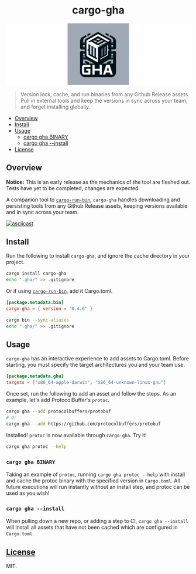 <h1 align=center>cargo-gha</h1>

![cargo-gha](.github/banner.png)

> Version lock, cache, and run binaries from any Github Release assets. Pull in external tools and keep the versions in sync across your team, and forget installing globally.

- [Overview](#overview)
- [Install](#install)
- [Usage](#usage)
  - [cargo gha BINARY](#cargo-gha-crate)
  - [cargo gha --install](#cargo-gha---install)
- [License](#license)

## Overview

**Notice:** This is an early release as the mechanics of the tool are fleshed out. Tests have yet to be completed, changes are expected.

A companion tool to [`cargo-run-bin`](https://github.com/dustinblackman/cargo-run-bin), `cargo-gha` handles downloading
and persisting tools from any Github Release assets, keeping versions available and in sync across your team.

[![asciicast](https://asciinema.org/a/604129.svg)](https://asciinema.org/a/604129)

## Install

Run the following to install `cargo-gha`, and ignore the cache directory in your project.

```sh
cargo install cargo-gha
echo ".gha/" >> .gitignore
```

Or if using [`cargo-run-bin`](https://github.com/dustinblackman/cargo-run-bin), add it Cargo.toml.

```toml
[package.metadata.bin]
cargo-gha = { version = "0.4.6" }
```

```sh
cargo bin --sync-aliases
echo ".gha/" >> .gitignore
```

## Usage

`cargo-gha` has an interactive experience to add assets to Cargo.toml. Before starting, you must specify the target architectures you and your team use.

```toml
[package.metadata.gha]
targets = ["x86_64-apple-darwin", "x86_64-unknown-linux-gnu"]
```

Once set, run the following to add an asset and follow the steps. As an example, let's add ProtocolBuffer's `protoc`.

```sh
cargo gha --add protocolbuffers/protobuf
# Or
cargo gha --add https://github.com/protocolbuffers/protobuf
```

Installed! `protoc` is now available through `cargo-gha`. Try it!

```sh
cargo gha protoc --help
```

### `cargo gha BINARY`

Taking an example of `protoc`, running `cargo gha protoc --help` with install and cache the protoc binary with the
specified version in `Cargo.toml`. All future executions will run instantly without an install step, and protoc can be used
as you wish!

### `cargo gha --install`

When pulling down a new repo, or adding a step to CI, `cargo gha --install` will install all assets that have not been
cached which are configured in `Cargo.toml`.

## [License](./LICENSE)

MIT.
